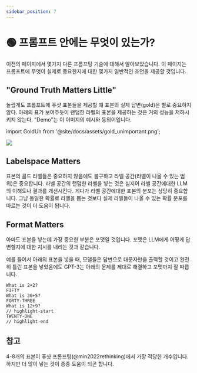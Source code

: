 ```yaml
---
sidebar_position: 7
---
```


# 🟢 프롬프트 안에는 무엇이 있는가?

이전의 페이지에서 몇가지 다른 프롬프팅 기술에 대해서 알아보았습니다.
이 페이지는 프롬프트에 무엇이 실제로 중요한지에 대한 몇가지 일반적인 조언을 제공할 것입니다. 


## "Ground Truth Matters Little"


놀랍게도 프롬프트에 퓨샷 표본들을 제공할 떄 표본의 실제 답변(gold)은 별로 중요하지 않다. 아래의 표가 보여주듯이 랜덤한 라벨의 표본을 제공하는 것은 거의 성능을 저하시키지 않는다.
"Demo"는 이 이미지의 예시와 동의어입니다.

import GoldUn from '@site/docs/assets/gold_unimportant.png';

<div style={{textAlign: 'center'}}>
  <img src={GoldUn} style={{width: "750px"}} />
</div>

## Labelspace Matters

표본의 골드 라벨들은 중요하지 않음에도 불구하고 라벨 공간(라벨이 나올 수 있는 범위)은 중요합니다.
라벨 공간의 랜덤한 라벨을 넣는 것은 심지어 라벨 공간에대한 LLM의 이해도나 결과를 개선시킨다. 게다가 라벨 공간에대한 표본의 분포는 상당히 중요합니다.
그냥 동일한 확률로 라벨을 뽑는 것보다 실제 라벨들이 나올 수 있는 확률 분포를 따르는 것이 더 도움이 됩니다. 

## Format Matters

아마도 표본을 넣는데 가장 중요한 부분은 포맷일 것입니다. 포맷은 LLM에게 어떻게 답변할지에 대한 지시를 내리는 것과 같습니다.

예를 들어서 아래의 표본을 넣을 때, 모델들은 답변으로 대문자만을 출력할 것이고 완전히 틀린 표본을 넣었음에도 GPT-3는 아래의 문제를 제대로 해결하고 포맷까지 잘 따릅니다.

```text
What is 2+2? 
FIFTY
What is 20+5?
FORTY-THREE
What is 12+9?
// highlight-start
TWENTY-ONE
// highlight-end
```

## 참고

4-8개의 표본이 퓨샷 프롬프팅(@min2022rethinking)에서 가장 적당한 개수입니다. 하지만 더 많이 넣는 것이 종종 도움이 되곤 합니다.

[^labelspace]: [vocabulary reference](https://learnprompting.org/docs/vocabulary#labels)를 눌러 더 많은 정보를 알아보세요.
